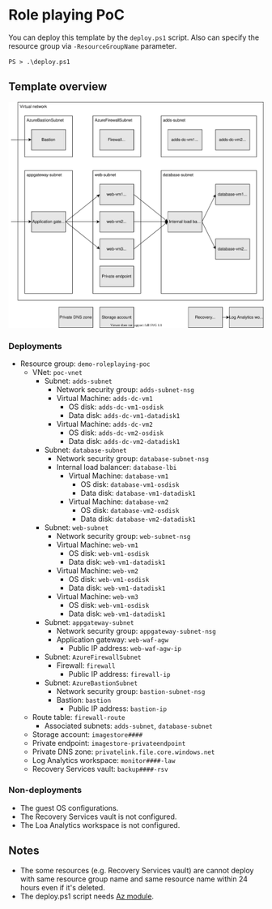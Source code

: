 # Role playing PoC

You can deploy this template by the `deploy.ps1` script. Also can specify the resource group via `-ResourceGroupName` parameter.

```
PS > .\deploy.ps1
```

## Template overview

![Architecture](./architecture.drawio.svg)

### Deployments

- Resource group: `demo-roleplaying-poc`
    - VNet: `poc-vnet`
        - Subnet: `adds-subnet`
            - Network security group: `adds-subnet-nsg`
            - Virtual Machine: `adds-dc-vm1`
                - OS disk: `adds-dc-vm1-osdisk`
                - Data disk: `adds-dc-vm1-datadisk1`
            - Virtual Machine: `adds-dc-vm2`
                - OS disk: `adds-dc-vm2-osdisk`
                - Data disk: `adds-dc-vm2-datadisk1`
        - Subnet: `database-subnet`
            - Network security group: `database-subnet-nsg`
            - Internal load balancer: `database-lbi`
                - Virtual Machine: `database-vm1`
                    - OS disk: `database-vm1-osdisk`
                    - Data disk: `database-vm1-datadisk1`
                - Virtual Machine: `database-vm2`
                    - OS disk: `database-vm2-osdisk`
                    - Data disk: `database-vm2-datadisk1`
        - Subnet: `web-subnet`
            - Network security group: `web-subnet-nsg`
            - Virtual Machine: `web-vm1`
                - OS disk: `web-vm1-osdisk`
                - Data disk: `web-vm1-datadisk1`
            - Virtual Machine: `web-vm2`
                - OS disk: `web-vm1-osdisk`
                - Data disk: `web-vm1-datadisk1`
            - Virtual Machine: `web-vm3`
                - OS disk: `web-vm1-osdisk`
                - Data disk: `web-vm1-datadisk1`
        - Subnet: `appgateway-subnet`
            - Network security group: `appgateway-subnet-nsg`
            - Application gateway: `web-waf-agw`
                - Public IP address: `web-waf-agw-ip`
        - Subnet: `AzureFirewallSubnet`
            - Firewall: `firewall`
                - Public IP address: `firewall-ip`
        - Subnet: `AzureBastionSubnet`
            - Network security group: `bastion-subnet-nsg`
            - Bastion: `bastion`
                - Public IP address: `bastion-ip`
    - Route table: `firewall-route`
        - Associated subnets: `adds-subnet`, `database-subnet`
    - Storage account: `imagestore####`
    - Private endpoint: `imagestore-privateendpoint`
    - Private DNS zone: `privatelink.file.core.windows.net`
    - Log Analytics workspace: `monitor####-law`
    - Recovery Services vault: `backup####-rsv`


### Non-deployments

- The guest OS configurations.
- The Recovery Services vault is not configured.
- The Loa Analytics workspace is not configured.

## Notes

- The some resources (e.g. Recovery Services vault) are cannot deploy with same resource group name and same resource name within 24 hours even if it's deleted.
- The deploy.ps1 script needs [Az module](https://www.powershellgallery.com/packages/Az/).
